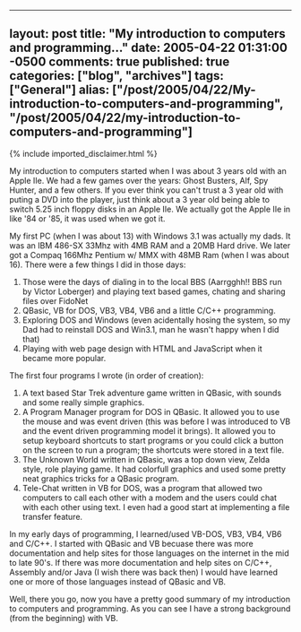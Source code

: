   ---
  layout: post
  title: "My introduction to computers and programming..."
  date: 2005-04-22 01:31:00 -0500
  comments: true
  published: true
  categories: ["blog", "archives"]
  tags: ["General"]
  alias: ["/post/2005/04/22/My-introduction-to-computers-and-programming", "/post/2005/04/22/my-introduction-to-computers-and-programming"]
  ---
<!-- more -->
{% include imported_disclaimer.html %}
<p>My introduction to computers started when I was about 3 years old with an Apple IIe.&nbsp;We had a few games over the years: Ghost Busters, Alf, Spy Hunter, and a few others. If you ever think you can't trust a 3 year old with puting a DVD into the player, just think about a 3 year old being able to switch 5.25 inch floppy disks in an Apple IIe. We actually got the Apple IIe in like '84 or '85, it was used when we got it.</p>
<p>My first PC (when I was about 13)&nbsp;with Windows 3.1 was actually my dads. It was an IBM 486-SX 33Mhz with 4MB RAM and a 20MB Hard drive. We later got a Compaq 166Mhz Pentium w/ MMX with 48MB Ram (when I was about 16). There were a few things I did in those days:</p>
<ol>
<li>Those were the days of dialing in to the local BBS (Aarrgghh!! BBS run by Victor Loberger) and playing text based games, chating and sharing files over FidoNet</li>
<li>QBasic, VB for DOS, VB3, VB4, VB6 and a little C/C++&nbsp;programming.</li>
<li>Exploring DOS and Windows (even acidentally hosing the system, so my Dad had to reinstall DOS and Win3.1, man he wasn't happy when I did that)</li>
<li>Playing with web page design with HTML and JavaScript when it became more popular.</li>
</ol>
<p>The first four programs I wrote (in order of creation):</p>
<ol>
<li>A text based Star Trek adventure game written in QBasic, with sounds and some really simple graphics.</li>
<li>A Program Manager program for DOS in QBasic. It allowed you to use the mouse and was event driven (this was before I was introduced to VB and the event driven programming model it brings). It allowed you to setup keyboard shortcuts to start programs or you could click a button on the screen to run a program; the shortcuts were stored in a text file.</li>
<li>The Unknown World written in QBasic, was a top down view, Zelda style, role playing game. It had colorfull graphics and used some pretty neat graphics tricks for a QBasic program.</li>
<li>Tele-Chat written in VB for DOS,&nbsp;was a program that allowed two computers to call each other with a modem and the users could chat with each other using text. I even had a good start at implementing a file transfer feature.</li>
</ol>
<p>In my early days of&nbsp;programming, I learned/used VB-DOS, VB3, VB4, VB6 and C/C++. I started with QBasic and VB becuase there was more documentation and help sites&nbsp;for those languages on the internet in the mid to late 90's. If there was more documentation and help sites on C/C++, Assembly and/or Java (I wish there was back then) I would have learned one or more of those languages instead of QBasic and VB.</p>
<p>Well, there you go, now you have a pretty good summary of my introduction to computers and programming. As you can see I have a strong background (from the beginning) with VB.</p>
